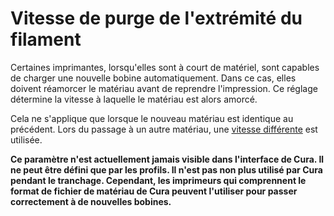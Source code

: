 Vitesse de purge de l'extrémité du filament
====
Certaines imprimantes, lorsqu'elles sont à court de matériel, sont capables de charger une nouvelle bobine automatiquement. Dans ce cas, elles doivent réamorcer le matériau avant de reprendre l'impression. Ce réglage détermine la vitesse à laquelle le matériau est alors amorcé. 

Cela ne s'applique que lorsque le nouveau matériau est identique au précédent. Lors du passage à un autre matériau, une [vitesse différente](material_flush_purge_speed.md) est utilisée.

**Ce paramètre n'est actuellement jamais visible dans l'interface de Cura. Il ne peut être défini que par les profils. Il n'est pas non plus utilisé par Cura pendant le tranchage. Cependant, les imprimeurs qui comprennent le format de fichier de matériau de Cura peuvent l'utiliser pour passer correctement à de nouvelles bobines.**
